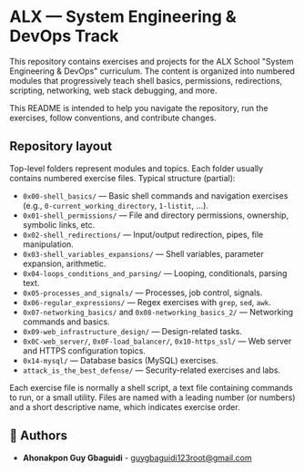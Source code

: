 # ALX — System Engineering & DevOps Track

This repository contains exercises and projects for the ALX School "System Engineering & DevOps" curriculum. The content is organized into numbered modules that progressively teach shell basics, permissions, redirections, scripting, networking, web stack debugging, and more.

This README is intended to help you navigate the repository, run the exercises, follow conventions, and contribute changes.

## Repository layout

Top-level folders represent modules and topics. Each folder usually contains numbered exercise files. Typical structure (partial):

- `0x00-shell_basics/` — Basic shell commands and navigation exercises (e.g., `0-current_working_directory`, `1-listit`, ...).
- `0x01-shell_permissions/` — File and directory permissions, ownership, symbolic links, etc.
- `0x02-shell_redirections/` — Input/output redirection, pipes, file manipulation.
- `0x03-shell_variables_expansions/` — Shell variables, parameter expansion, arithmetic.
- `0x04-loops_conditions_and_parsing/` — Looping, conditionals, parsing text.
- `0x05-processes_and_signals/` — Processes, job control, signals.
- `0x06-regular_expressions/` — Regex exercises with `grep`, `sed`, `awk`.
- `0x07-networking_basics/` and `0x08-networking_basics_2/` — Networking commands and basics.
- `0x09-web_infrastructure_design/` — Design-related tasks.
- `0x0C-web_server/`, `0x0F-load_balancer/`, `0x10-https_ssl/` — Web server and HTTPS configuration topics.
- `0x14-mysql/` — Database basics (MySQL) exercises.
- `attack_is_the_best_defense/` — Security-related exercises and labs.

Each exercise file is normally a shell script, a text file containing commands to run, or a small utility. Files are named with a leading number (or numbers) and a short descriptive name, which indicates exercise order.


## 👥 Authors

- **Ahonakpon Guy Gbaguidi** - [guygbaguidi123root@gmail.com](mailto:guygbaguidi123root@gmail.com)
